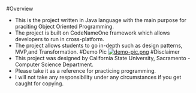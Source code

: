 #Overview
- This is the project written in Java language with the main purpose for praciting Object Oriented Programming.
- The project is built on CodeNameOne framework which allows developers to run in cross-platform.
- The project allows students to go in-depth such as design patterns, MVP,and Transformation.
#Demo Pic
[![demo-pic.png](https://i.postimg.cc/HLpWDJkL/demo-pic.png)](https://postimg.cc/LJbFj8fd)
#Disclaimer
- This project was designed by California State University, Sacramento - Computer Science Department.
- Please take it as a reference for practicing programming.
- I will not take any responsibility under any circumstances if you get caught for copying.

